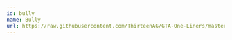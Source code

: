 ```yaml
---
id: bully
name: Bully
url: https://raw.githubusercontent.com/ThirteenAG/GTA-One-Liners/master/BULLY/bullywd.json
---
```


